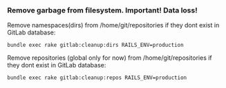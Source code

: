 ### Remove garbage from filesystem. Important! Data loss!

Remove namespaces(dirs) from /home/git/repositories if they dont exist in GitLab database:

```
bundle exec rake gitlab:cleanup:dirs RAILS_ENV=production
```

Remove repositories (global only for now) from /home/git/repositories if they dont exist in GitLab database:

```
bundle exec rake gitlab:cleanup:repos RAILS_ENV=production
```
